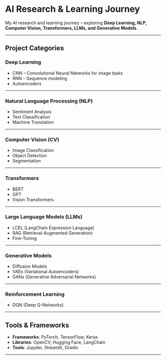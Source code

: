 # AI Research & Learning Journey  

My AI research and learning journey – exploring **Deep Learning, NLP, Computer Vision, Transformers, LLMs, and Generative Models**.  

---

## Project Categories  

### Deep Learning  
- CNN – Convolutional Neural Networks for image tasks  
- RNN – Sequence modeling  
- Autoencoders  

---

### Natural Language Processing (NLP)  
- Sentiment Analysis  
- Text Classification  
- Machine Translation  

---

### Computer Vision (CV)  
- Image Classification  
- Object Detection  
- Segmentation  

---

### Transformers  
- BERT  
- GPT  
- Vision Transformers  

---

### Large Language Models (LLMs)  
- LCEL (LangChain Expression Language)  
- RAG (Retrieval-Augmented Generation)  
- Fine-Tuning  

---

### Generative Models  
- Diffusion Models  
- VAEs (Variational Autoencoders)
- GANs (Generative Adversarial Networks) 

---

### Reinforcement Learning  
- DQN (Deep Q-Networks)  

---

## Tools & Frameworks  
- **Frameworks**: PyTorch, TensorFlow, Keras  
- **Libraries**: OpenCV, Hugging Face, LangChain  
- **Tools**: Jupyter, Streamlit, Gradio  

---
